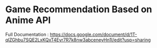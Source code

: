 # Game Recommendation Based on Anime API

Full Documentation : https://docs.google.com/document/d/1T-qlZGhbu7SQE2LxKQxT4Eyr7R7k8nw3abceneyHn1I/edit?usp=sharing
